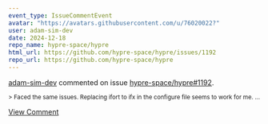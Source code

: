```yaml
---
event_type: IssueCommentEvent
avatar: "https://avatars.githubusercontent.com/u/76020022?"
user: adam-sim-dev
date: 2024-12-18
repo_name: hypre-space/hypre
html_url: https://github.com/hypre-space/hypre/issues/1192
repo_url: https://github.com/hypre-space/hypre
---
```


<a href='https://github.com/adam-sim-dev' target='_blank'>adam-sim-dev</a> commented on issue <a href='https://github.com/hypre-space/hypre/issues/1192' target='_blank'>hypre-space/hypre#1192</a>.

<small>> Faced the same issues. Replacing ifort to ifx in the configure file seems to work for me....</small>

<a href='https://github.com/hypre-space/hypre/issues/1192' target='_blank'>View Comment</a>